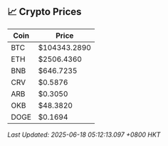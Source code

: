 ## 📈 Crypto Prices

| Coin | Price |
| ---- | ----- |
| BTC | $104343.2890 |
| ETH | $2506.4360 |
| BNB | $646.7235 |
| CRV | $0.5876 |
| ARB | $0.3050 |
| OKB | $48.3820 |
| DOGE | $0.1694 |

_Last Updated: 2025-06-18 05:12:13.097 +0800 HKT_